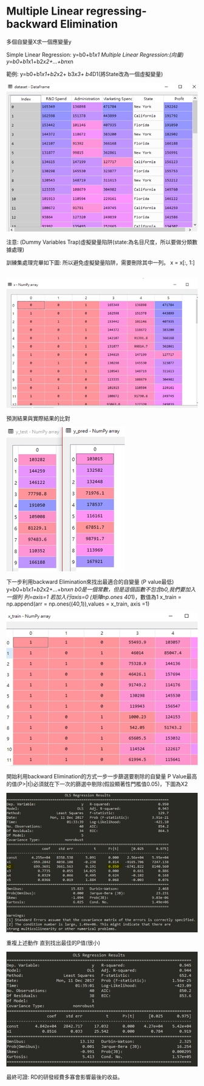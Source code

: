 # Multiple Linear regressing- backward Elimination
多個自變量X求一個應變量y

Simple Linear Regression:
        y=b0+b1*x1
Multiple Linear Regression:(向量)
        y=b0+b1*x1+b2*x2+...+bn*xn

範例: y=b0+b1*x1+b2*x2+ b3*x3+ b4*D1(將State改為一個虛擬變量)

 ![image](https://github.com/egroeglee/pictures/blob/master/MultipleLinearRegression/1.png)
 
注意: (Dummy Variables Trap)虛擬變量陷阱(state:為名目尺度，所以要做分類數據處理)

訓練集處理完畢如下圖: 所以避免虛擬變量陷阱，需要刪除其中一列。 x = x[:, 1:]

  ![image](https://github.com/egroeglee/pictures/blob/master/MultipleLinearRegression/2.png)
  
預測結果與實際結果的比對

  ![image](https://github.com/egroeglee/pictures/blob/master/MultipleLinearRegression/3.png)
  
下一步利用backward Elimination來找出最適合的自變量 (P value最低)
y=b0+b1*x1+b2*x2+...+bn*xn
b0是一個常數，但是這個函數不包含b0,我們要加入一個列
列=axis=1 若加入行axis=0 (矩陣np.ones 40*1)，數值為1
x_train = np.append(arr = np.ones((40,1)),values = x_train, axis =1)

  ![image](https://github.com/egroeglee/pictures/blob/master/MultipleLinearRegression/4.png)
  
開始利用backward Elimination的方式一步一步篩選要剔除的自變量
P Value最高的值(P>|t|)必須就在下一次的篩選中剔除(假設顯著性門檻值0.05)，下圖為X2 

  ![image](https://github.com/egroeglee/pictures/blob/master/MultipleLinearRegression/5.png)
  
重複上述動作 直到找出最佳的P值(很小)

  ![image](https://github.com/egroeglee/pictures/blob/master/MultipleLinearRegression/6.png)
  
最終可證: RD的研發經費多寡會影響最後的收益。
